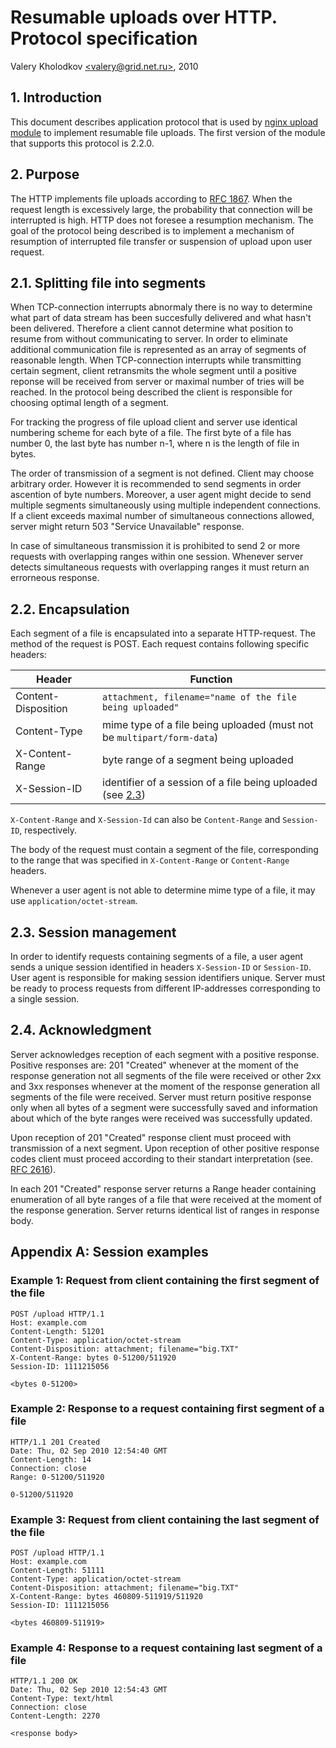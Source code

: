 # Resumable uploads over HTTP. Protocol specification

Valery Kholodkov [\<valery@grid.net.ru\>](mailto:valery@grid.net.ru),
2010

## 1. Introduction

This document describes application protocol that is used by [nginx
upload module](upload.ru.html) to implement resumable file uploads. The
first version of the module that supports this protocol is 2.2.0.

<span id="2"></span>

## 2. Purpose

The HTTP implements file uploads according to
[RFC 1867](http://www.ietf.org/rfc/rfc1867.txt). When the request length
is excessively large, the probability that connection will be
interrupted is high. HTTP does not foresee a resumption mechanism. The
goal of the protocol being described is to implement a mechanism of
resumption of interrupted file transfer or suspension of upload upon
user request.

<span id="2.1"></span>

## 2.1. Splitting file into segments

When TCP-connection interrupts abnormaly there is no way to determine
what part of data stream has been succesfully delivered and what hasn't
been delivered. Therefore a client cannot determine what position to
resume from without communicating to server. In order to eliminate
additional communication file is represented as an array of segments of
reasonable length. When TCP-connection interrupts while transmitting
certain segment, client retransmits the whole segment until a positive
reponse will be received from server or maximal number of tries will be
reached. In the protocol being described the client is responsible for
choosing optimal length of a segment.

For tracking the progress of file upload client and server use identical
numbering scheme for each byte of a file. The first byte of a file has
number 0, the last byte has number n-1, where n is the length of file in
bytes.

The order of transmission of a segment is not defined. Client may choose
arbitrary order. However it is recommended to send segments in order
ascention of byte numbers. Moreover, a user agent might decide to send
multiple segments simultaneously using multiple independent connections.
If a client exceeds maximal number of simultaneous connections allowed,
server might return 503 "Service Unavailable" response.

In case of simultaneous transmission it is prohibited to send 2 or more
requests with overlapping ranges within one session. Whenever server
detects simultaneous requests with overlapping ranges it must return an
errorneous response.

<span id="2.2"></span>

## 2.2. Encapsulation

Each segment of a file is encapsulated into a separate HTTP-request. The
method of the request is POST. Each request contains following specific
headers:

| Header              | Function                                                               |
| ------------------- | ---------------------------------------------------------------------- |
| Content-Disposition | `attachment, filename="name of the file being uploaded"`               |
| Content-Type        | mime type of a file being uploaded (must not be `multipart/form-data`) |
| X-Content-Range     | byte range of a segment being uploaded                                 |
| X-Session-ID        | identifier of a session of a file being uploaded (see [2.3](#2.3))     |

`X-Content-Range` and `X-Session-Id` can also be `Content-Range` and `Session-ID`, respectively.

The body of the request must contain a segment of the file,
corresponding to the range that was specified in `X-Content-Range` or
`Content-Range` headers.

Whenever a user agent is not able to determine mime type of a file, it
may use `application/octet-stream`.

<span id="2.3"></span>

## 2.3. Session management

In order to identify requests containing segments of a file, a user
agent sends a unique session identified in headers `X-Session-ID` or
`Session-ID`. User agent is responsible for making session identifiers
unique. Server must be ready to process requests from different
IP-addresses corresponding to a single session.

<span id="2.4"></span>

## 2.4. Acknowledgment

Server acknowledges reception of each segment with a positive response.
Positive responses are: 201 "Created" whenever at the moment of the
response generation not all segments of the file were received or other
2xx and 3xx responses whenever at the moment of the response generation
all segments of the file were received. Server must return positive
response only when all bytes of a segment were successfully saved and
information about which of the byte ranges were received was
successfully updated.

Upon reception of 201 "Created" response client must proceed with
transmission of a next segment. Upon reception of other positive
response codes client must proceed according to their standart
interpretation (see. [RFC 2616](http://www.ietf.org/rfc/rfc2616.txt)).

In each 201 "Created" response server returns a Range header containing
enumeration of all byte ranges of a file that were received at the
moment of the response generation. Server returns identical list of
ranges in response body.

<span id="appa"></span>

## Appendix A: Session examples

### Example 1: Request from client containing the first segment of the file

```http
POST /upload HTTP/1.1
Host: example.com
Content-Length: 51201
Content-Type: application/octet-stream
Content-Disposition: attachment; filename="big.TXT"
X-Content-Range: bytes 0-51200/511920
Session-ID: 1111215056 

<bytes 0-51200>
```

### Example 2: Response to a request containing first segment of a file

```http
HTTP/1.1 201 Created
Date: Thu, 02 Sep 2010 12:54:40 GMT
Content-Length: 14
Connection: close
Range: 0-51200/511920

0-51200/511920 
```

### Example 3: Request from client containing the last segment of the file

```http
POST /upload HTTP/1.1
Host: example.com
Content-Length: 51111
Content-Type: application/octet-stream
Content-Disposition: attachment; filename="big.TXT"
X-Content-Range: bytes 460809-511919/511920
Session-ID: 1111215056

<bytes 460809-511919>
```

### Example 4: Response to a request containing last segment of a file

```http
HTTP/1.1 200 OK
Date: Thu, 02 Sep 2010 12:54:43 GMT
Content-Type: text/html
Connection: close
Content-Length: 2270

<response body>
```
